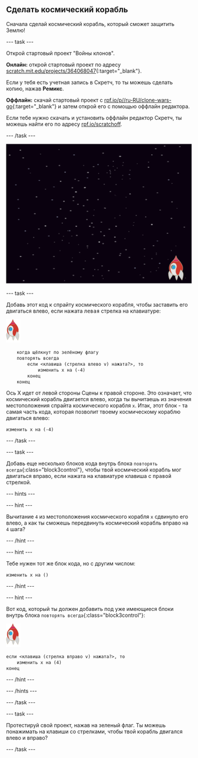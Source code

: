 ## Сделать космический корабль

Сначала сделай космический корабль, который сможет защитить Землю!

--- task ---

Открой стартовый проект "Войны клонов".

**Онлайн:** открой стартовый проект по адресу [scratch.mit.edu/projects/364068047](https://scratch.mit.edu/projects/364068047){:target="_blank"}.

Если у тебя есть учетная запись в Скретч, то ты можешь сделать копию, нажав **Ремикс**.

**Оффлайн:** скачай стартовый проект с [rpf.io/p//ru-RU/clone-wars-go](https://rpf.io/p/ru-RU/clone-wars-go){:target="_blank"} и затем открой его с помощью оффлайн редактора.

Если тебе нужно скачать и установить оффлайн редактор Скретч, ты можешь найти его по адресу [rpf.io/scratchoff](https://rpf.io/scratchoff).

--- /task ---

![стартовый проект](images/starter-project.png)

--- task ---

Добавь этот код к спрайту космического корабля, чтобы заставить его двигаться влево, если нажата <kbd>левая</kbd> стрелка на клавиатуре:

![спрайт ракета](images/rocket-sprite.png)

```blocks3
    когда щёлкнут по зелёному флагу
    повторять всегда
        если <клавиша (стрелка влево v) нажата?>, то
            изменить x на (-4)
        конец
    конец
```

Ось X идет от левой стороны Сцены к правой стороне. Это означает, что космический корабль двигается влево, когда ты вычитаешь из значения местоположения спрайта космического корабля `x`. Итак, этот блок - та самая часть кода, которая позволит твоему космическому кораблю двигаться влево:

```blocks3
изменить x на (-4)
```

--- /task ---

--- task ---

Добавь еще несколько блоков кода внутрь блока `повторять всегда`{:class="block3control"}, чтобы твой космический корабль мог двигаться вправо, если нажата на клавиатуре клавиша с <kbd>правой</kbd> стрелкой.

--- hints ---


--- hint ---

Вычитание `4` из местоположения космического корабля `х` сдвинуло его влево, а как ты сможешь передвинуть космический корабль вправо на `4` шага?

--- /hint ---

--- hint ---

Тебе нужен тот же блок кода, но с другим числом:

```blocks3
изменить x на ()
```

--- /hint ---

--- hint ---

Вот код, который ты должен добавить под уже имеющиеся блоки внутрь блока `повторять всегда`{:class="block3control"}:

![спрайт ракета](images/rocket-sprite.png)

```blocks3
если <клавиша (стрелка вправо v) нажата?>, то
    изменить x на (4)
конец
```

--- /hint ---

--- /hints ---

--- /task ---

--- task ---

Протестируй свой проект, нажав на зеленый флаг. Ты можешь понажимать на клавиши со стрелками, чтобы твой корабль двигался влево и вправо?

--- /task ---
